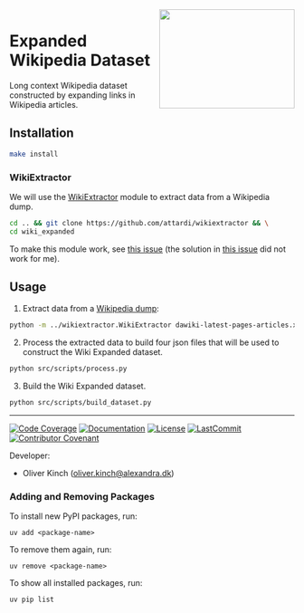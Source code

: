 <a href="https://github.com/alexandrainst/wiki_expanded">
<img
    src="https://filedn.com/lRBwPhPxgV74tO0rDoe8SpH/alexandra/alexandra-logo.jpeg"
	width="239"
	height="175"
	align="right"
/>
</a>

# Expanded Wikipedia Dataset

Long context Wikipedia dataset constructed by expanding links in Wikipedia articles.

## Installation

```bash
make install
```

### WikiExtractor

We will use the [WikiExtractor](https://github.com/attardi/wikiextractor) module to extract data from a Wikipedia dump.

```bash
cd .. && git clone https://github.com/attardi/wikiextractor && \
cd wiki_expanded
```

To make this module work, see [this issue](https://github.com/attardi/wikiextractor/issues/336#issuecomment-2700154486) (the solution in [this issue](https://github.com/attardi/wikiextractor/issues/336#issuecomment-2400360799) did not work for me).


## Usage

1. Extract data from a [Wikipedia dump](https://dumps.wikimedia.org/dawiki/latest/):

```bash
python -m ../wikiextractor.WikiExtractor dawiki-latest-pages-articles.xml.bz2 --links --output=data/raw/text
```

2. Process the extracted data to build four json files that will be used to construct the Wiki Expanded dataset.

```bash
python src/scripts/process.py
```

3. Build the Wiki Expanded dataset.

```bash
python src/scripts/build_dataset.py
```

______________________________________________________________________
[![Code Coverage](https://img.shields.io/badge/Coverage-0%25-red.svg)](https://github.com/alexandrainst/wiki_expanded/tree/main/tests)
[![Documentation](https://img.shields.io/badge/docs-passing-green)](https://alexandrainst.github.io/wiki_expanded)
[![License](https://img.shields.io/github/license/alexandrainst/wiki_expanded)](https://github.com/alexandrainst/wiki_expanded/blob/main/LICENSE)
[![LastCommit](https://img.shields.io/github/last-commit/alexandrainst/wiki_expanded)](https://github.com/alexandrainst/wiki_expanded/commits/main)
[![Contributor Covenant](https://img.shields.io/badge/Contributor%20Covenant-2.0-4baaaa.svg)](https://github.com/alexandrainst/wiki_expanded/blob/main/CODE_OF_CONDUCT.md)

Developer:

- Oliver Kinch (oliver.kinch@alexandra.dk)


### Adding and Removing Packages

To install new PyPI packages, run:
```
uv add <package-name>
```

To remove them again, run:
```
uv remove <package-name>
```

To show all installed packages, run:
```
uv pip list
```
